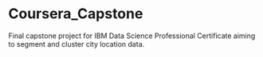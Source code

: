# Coursera_Capstone
Final capstone project for IBM Data Science Professional Certificate aiming to segment and cluster city location data.
